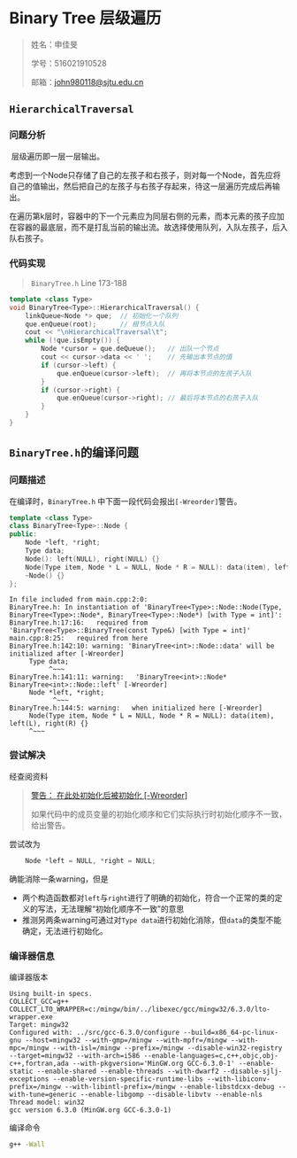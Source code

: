 # Binary Tree 层级遍历

> 姓名：申佳旻
>
> 学号：516021910528
>
> 邮箱：john980118@sjtu.edu.cn

## `HierarchicalTraversal`

### 问题分析

​	层级遍历即一层一层输出。

​	考虑到一个Node只存储了自己的左孩子和右孩子，则对每一个Node，首先应将自己的值输出，然后把自己的左孩子与右孩子存起来，待这一层遍历完成后再输出。

​	在遍历第k层时，容器中的下一个元素应为同层右侧的元素，而本元素的孩子应加在容器的最底层，而不是打乱当前的输出流。故选择使用队列，入队左孩子，后入队右孩子。

### 代码实现

> `BinaryTree.h` Line 173-188

```cpp
template <class Type>
void BinaryTree<Type>::HierarchicalTraversal() {
    linkQueue<Node *> que;  // 初始化一个队列
    que.enQueue(root);      // 根节点入队
    cout << "\nHierarchicalTraversal\t";
    while (!que.isEmpty()) {
        Node *cursor = que.deQueue();   // 出队一个节点
        cout << cursor->data << ' ';    // 先输出本节点的值
        if (cursor->left) {
            que.enQueue(cursor->left);  // 再将本节点的左孩子入队
        }
        if (cursor->right) {
            que.enQueue(cursor->right); // 最后将本节点的右孩子入队
        }
    }
}
```



## `BinaryTree.h`的编译问题

### 问题描述

在编译时，`BinaryTree.h` 中下面一段代码会报出`[-Wreorder]`警告。

```c++
template <class Type>
class BinaryTree<Type>::Node {
public:
    Node *left, *right;
    Type data;
    Node(): left(NULL), right(NULL) {}
    Node(Type item, Node * L = NULL, Node * R = NULL): data(item), left(L), right(R) {}
    ~Node() {}
};
```

```
In file included from main.cpp:2:0:
BinaryTree.h: In instantiation of 'BinaryTree<Type>::Node::Node(Type, BinaryTree<Type>::Node*, BinaryTree<Type>::Node*) [with Type = int]':
BinaryTree.h:17:16:   required from 'BinaryTree<Type>::BinaryTree(const Type&) [with Type = int]'
main.cpp:8:25:   required from here
BinaryTree.h:142:10: warning: 'BinaryTree<int>::Node::data' will be initialized after [-Wreorder]
     Type data;
          ^~~~
BinaryTree.h:141:11: warning:   'BinaryTree<int>::Node* BinaryTree<int>::Node::left' [-Wreorder]
     Node *left, *right;
           ^~~~
BinaryTree.h:144:5: warning:   when initialized here [-Wreorder]
     Node(Type item, Node * L = NULL, Node * R = NULL): data(item), left(L), right(R) {}
     ^~~~
```

### 尝试解决

经查阅资料

> [警告： 在此处初始化后被初始化 [-Wreorder]](http://blog.csdn.net/qustdjx/article/details/8058122)
>
> 如果代码中的成员变量的初始化顺序和它们实际执行时初始化顺序不一致，给出警告。

尝试改为

```c++
    Node *left = NULL, *right = NULL;
```

确能消除一条warning，但是

- 两个构造函数都对`left`与`right`进行了明确的初始化，符合一个正常的类的定义的写法，无法理解“初始化顺序不一致”的意思
- 推测另两条warning可通过对`Type data`进行初始化消除，但`data`的类型不能确定，无法进行初始化。

### 编译器信息

编译器版本

```
Using built-in specs.
COLLECT_GCC=g++
COLLECT_LTO_WRAPPER=c:/mingw/bin/../libexec/gcc/mingw32/6.3.0/lto-wrapper.exe
Target: mingw32
Configured with: ../src/gcc-6.3.0/configure --build=x86_64-pc-linux-gnu --host=mingw32 --with-gmp=/mingw --with-mpfr=/mingw --with-mpc=/mingw --with-isl=/mingw --prefix=/mingw --disable-win32-registry --target=mingw32 --with-arch=i586 --enable-languages=c,c++,objc,obj-c++,fortran,ada --with-pkgversion='MinGW.org GCC-6.3.0-1' --enable-static --enable-shared --enable-threads --with-dwarf2 --disable-sjlj-exceptions --enable-version-specific-runtime-libs --with-libiconv-prefix=/mingw --with-libintl-prefix=/mingw --enable-libstdcxx-debug --with-tune=generic --enable-libgomp --disable-libvtv --enable-nls
Thread model: win32
gcc version 6.3.0 (MinGW.org GCC-6.3.0-1)
```

编译命令

```bash
g++ -Wall
```

